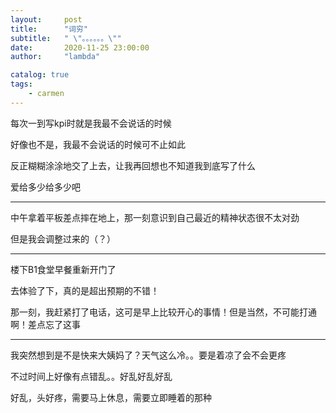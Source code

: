 ```yaml
---
layout:     post
title:      "词穷"
subtitle:   " \"。。。。。。\""
date:       2020-11-25 23:00:00
author:     "lambda"

catalog: true
tags:
    - carmen
---
```


每次一到写kpi时就是我最不会说话的时候

好像也不是，我最不会说话的时候可不止如此

反正糊糊涂涂地交了上去，让我再回想也不知道我到底写了什么

爱给多少给多少吧

---

中午拿着平板差点摔在地上，那一刻意识到自己最近的精神状态很不太对劲

但是我会调整过来的（？）

---

楼下B1食堂早餐重新开门了

去体验了下，真的是超出预期的不错！

那一刻，我赶紧打了电话，这可是早上比较开心的事情！但是当然，不可能打通啊！差点忘了这事

---

我突然想到是不是快来大姨妈了？天气这么冷。。要是着凉了会不会更疼

不过时间上好像有点错乱。。好乱好乱好乱

好乱，头好疼，需要马上休息，需要立即睡着的那种
